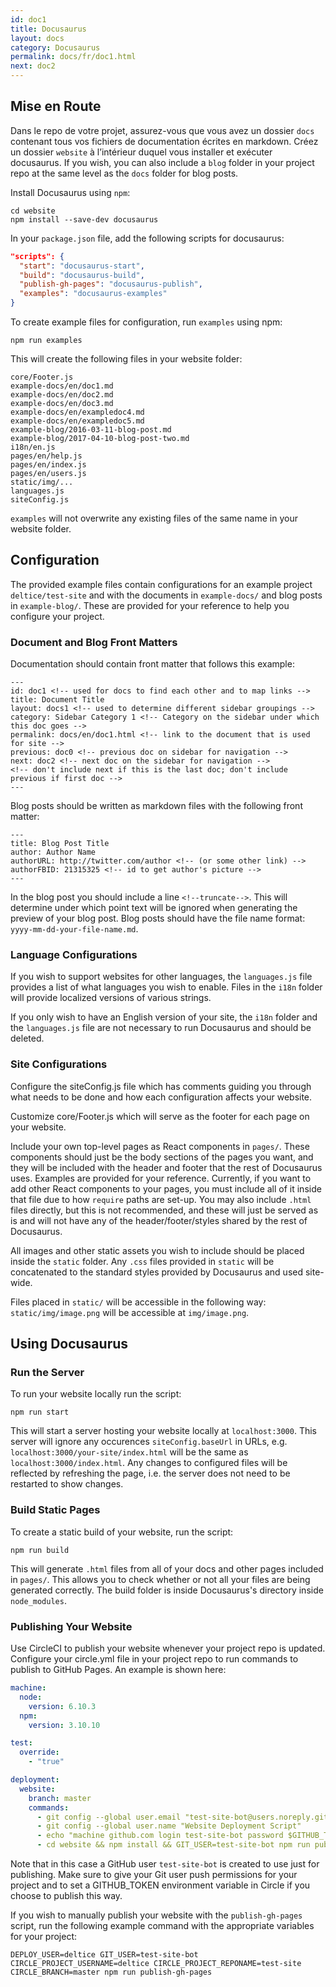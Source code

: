 ```yaml
---
id: doc1
title: Docusaurus
layout: docs
category: Docusaurus
permalink: docs/fr/doc1.html
next: doc2
---
```

## Mise en Route

Dans le repo de votre projet, assurez-vous que vous avez un dossier `docs` contenant tous vos fichiers de documentation écrites en markdown. Créez un dossier `website` à l’intérieur duquel vous installer et exécuter docusaurus. If you wish, you can also include a `blog` folder in your project repo at the same level as the `docs` folder for blog posts.

Install Docusaurus using `npm`:

    cd website
    npm install --save-dev docusaurus
    

In your `package.json` file, add the following scripts for docusaurus:

```json
"scripts": {
  "start": "docusaurus-start",
  "build": "docusaurus-build",
  "publish-gh-pages": "docusaurus-publish",
  "examples": "docusaurus-examples"
}
```

To create example files for configuration, run `examples` using npm:

    npm run examples
    

This will create the following files in your website folder:

    core/Footer.js
    example-docs/en/doc1.md
    example-docs/en/doc2.md
    example-docs/en/doc3.md
    example-docs/en/exampledoc4.md
    example-docs/en/exampledoc5.md
    example-blog/2016-03-11-blog-post.md
    example-blog/2017-04-10-blog-post-two.md
    i18n/en.js
    pages/en/help.js
    pages/en/index.js
    pages/en/users.js
    static/img/...
    languages.js
    siteConfig.js
    

`examples` will not overwrite any existing files of the same name in your website folder.

## Configuration

The provided example files contain configurations for an example project `deltice/test-site` and with the documents in `example-docs/` and blog posts in `example-blog/`. These are provided for your reference to help you configure your project.

### Document and Blog Front Matters

Documentation should contain front matter that follows this example:

    ---
    id: doc1 <!-- used for docs to find each other and to map links -->
    title: Document Title
    layout: docs1 <!-- used to determine different sidebar groupings -->
    category: Sidebar Category 1 <!-- Category on the sidebar under which this doc goes -->
    permalink: docs/en/doc1.html <!-- link to the document that is used for site -->
    previous: doc0 <!-- previous doc on sidebar for navigation -->
    next: doc2 <!-- next doc on the sidebar for navigation -->
    <!-- don't include next if this is the last doc; don't include previous if first doc -->
    ---
    

Blog posts should be written as markdown files with the following front matter:

    ---
    title: Blog Post Title
    author: Author Name
    authorURL: http://twitter.com/author <!-- (or some other link) -->
    authorFBID: 21315325 <!-- id to get author's picture -->
    ---
    

In the blog post you should include a line `<!--truncate-->`. This will determine under which point text will be ignored when generating the preview of your blog post. Blog posts should have the file name format: `yyyy-mm-dd-your-file-name.md`.

### Language Configurations

If you wish to support websites for other languages, the `languages.js` file provides a list of what languages you wish to enable. Files in the `i18n` folder will provide localized versions of various strings.

If you only wish to have an English version of your site, the `i18n` folder and the `languages.js` file are not necessary to run Docusaurus and should be deleted.

### Site Configurations

Configure the siteConfig.js file which has comments guiding you through what needs to be done and how each configuration affects your website.

Customize core/Footer.js which will serve as the footer for each page on your website.

Include your own top-level pages as React components in `pages/`. These components should just be the body sections of the pages you want, and they will be included with the header and footer that the rest of Docusaurus uses. Examples are provided for your reference. Currently, if you want to add other React components to your pages, you must include all of it inside that file due to how `require` paths are set-up. You may also include `.html` files directly, but this is not recommended, and these will just be served as is and will not have any of the header/footer/styles shared by the rest of Docusaurus.

All images and other static assets you wish to include should be placed inside the `static` folder. Any `.css` files provided in `static` will be concatenated to the standard styles provided by Docusaurus and used site-wide.

Files placed in `static/` will be accessible in the following way: `static/img/image.png` will be accessible at `img/image.png`.

## Using Docusaurus

### Run the Server

To run your website locally run the script:

    npm run start
    

This will start a server hosting your website locally at `localhost:3000`. This server will ignore any occurences `siteConfig.baseUrl` in URLs, e.g. `localhost:3000/your-site/index.html` will be the same as `localhost:3000/index.html`. Any changes to configured files will be reflected by refreshing the page, i.e. the server does not need to be restarted to show changes.

### Build Static Pages

To create a static build of your website, run the script:

    npm run build
    

This will generate `.html` files from all of your docs and other pages included in `pages/`. This allows you to check whether or not all your files are being generated correctly. The build folder is inside Docusaurus's directory inside `node_modules`.

### Publishing Your Website

Use CircleCI to publish your website whenever your project repo is updated. Configure your circle.yml file in your project repo to run commands to publish to GitHub Pages. An example is shown here:

```yaml
machine:
  node:
    version: 6.10.3
  npm:
    version: 3.10.10

test:
  override:
    - "true"

deployment:
  website:
    branch: master
    commands:
      - git config --global user.email "test-site-bot@users.noreply.github.com"
      - git config --global user.name "Website Deployment Script"
      - echo "machine github.com login test-site-bot password $GITHUB_TOKEN" > ~/.netrc
      - cd website && npm install && GIT_USER=test-site-bot npm run publish-gh-pages
```

Note that in this case a GitHub user `test-site-bot` is created to use just for publishing. Make sure to give your Git user push permissions for your project and to set a GITHUB_TOKEN environment variable in Circle if you choose to publish this way.

If you wish to manually publish your website with the `publish-gh-pages` script, run the following example command with the appropriate variables for your project:

    DEPLOY_USER=deltice GIT_USER=test-site-bot CIRCLE_PROJECT_USERNAME=deltice CIRCLE_PROJECT_REPONAME=test-site CIRCLE_BRANCH=master npm run publish-gh-pages